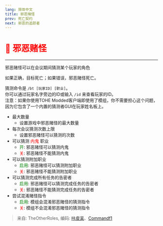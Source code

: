 ```yaml
---
lang: 简体中文
title: 邪恶赌怪
prev: 死亡契约
next: 邪恶的追踪者
---
```


# <font color="red">🔪 <b>邪恶赌怪</b></font> <Badge text="Killing" type="tip" vertical="middle"/>

***

邪恶赌怪可以在会议期间猜测某个玩家的角色

如果正确，目标死亡；如果错误，邪恶赌怪死亡。

猜测命令是 `/bt [玩家ID] [职业]`。<br>
你可以通过玩家名字旁边的ID或输入 `/id` 来查看玩家的ID。<br>
注意：如果你使用TOHE Modded客户端即使用了模组，你不需要担心这个问题，因为它包含了一个内置的猜测者GUI在玩家姓名板上。

- 最大数量
  - 设置游戏中邪恶赌怪的最大数量
- 每次会议猜测次数上限
  - 设置邪恶赌怪可以猜测的次数
- 可以猜测 <font color=red>内鬼</font> 职业
  - <font color=green>开</font>: 邪恶赌怪可以猜测内鬼
  - <font color=red>关</font>: 邪恶赌怪不能猜测内鬼
- 可以猜测附加职业
  - <font color=green>启用</font>: 邪恶赌怪可以猜测附加职业
  - <font color=red>关</font>: 邪恶赌怪不能猜测附加职业
- 可以猜测完成所有任务的告密者
  - <font color=green>启用</font>: 邪恶赌怪可以猜测完成任务的告密者
  - <font color=red>关</font>: 邪恶赌怪不能猜测完成任务的告密者
- 尝试混淆赌怪指令
  - <font color=green>启用</font>: 模组会混淆邪恶赌怪的猜测指令
  - <font color=red>关</font>: 模组不会混淆邪恶赌怪的猜测指令

> 来自: TheOtherRoles, 编码: [咔皮呆](https://github.com/KARPED1EM)、[Commandf1](https://github.com/commandf1)

